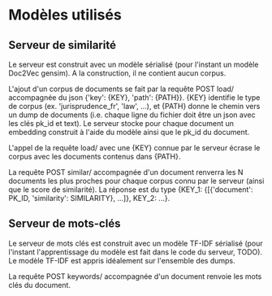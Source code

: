 
# Modèles utilisés

## Serveur de similarité

Le serveur est construit avec un modèle sérialisé (pour l'instant un modèle Doc2Vec gensim). A la construction, il ne contient aucun corpus.

L'ajout d'un corpus de documents se fait par la requête POST load/ accompagnée du json {'key': {KEY}, 'path': {PATH}}. {KEY} identifie le type de corpus (ex. 'jurisprudence_fr', 'law', ...), et {PATH} donne le chemin vers un dump de documents (i.e. chaque ligne du fichier doit être un json avec les clés pk_id et text). Le serveur stocke pour chaque document un embedding construit à l'aide du modèle ainsi que le pk_id du document.

L'appel de la requête load/ avec une {KEY} connue par le serveur écrase le corpus avec les documents contenus dans {PATH}.

La requête POST similar/ accompagnée d'un document renverra les N documents les plus proches pour chaque corpus connu par le serveur (ainsi que le score de similarité). La réponse est du type {KEY_1: {[{'document': PK_ID, 'similarity': SIMILARITY}, ...]}, KEY_2: ...}.

## Serveur de mots-clés

Le serveur de mots clés est construit avec un modèle TF-IDF sérialisé (pour l'instant l'apprentissage du modèle est fait dans le code du serveur, TODO). Le modèle TF-IDF est appris idéalement sur l'ensemble des dumps.

La requête POST keywords/ accompagnée d'un document renvoie les mots clés du document.
